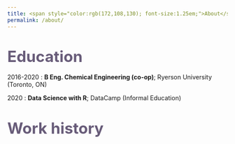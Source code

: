 ```yaml
---
title: <span style="color:rgb(172,108,130); font-size:1.25em;">About</span>
permalink: /about/
---
```


# <span style="color:rgb(104,92,121);font-size:1.25em;">Education</span>
2016-2020
:   **B Eng. Chemical Engineering (co-op)**; Ryerson University (Toronto, ON)

2020
:   **Data Science with R**; DataCamp (Informal Education)

# <span style="color:rgb(104,92,121);font-size:1.25em;">Work history</span>

